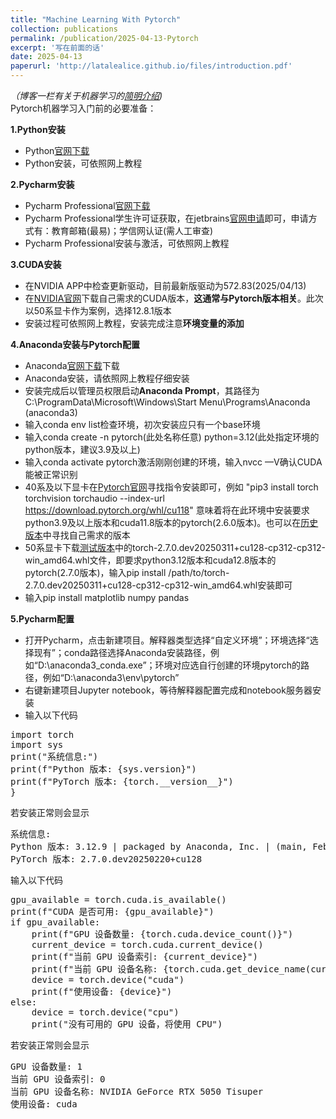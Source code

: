 ```yaml
---
title: "Machine Learning With Pytorch"
collection: publications
permalink: /publication/2025-04-13-Pytorch
excerpt: '写在前面的话'
date: 2025-04-13
paperurl: 'http://latalealice.github.io/files/introduction.pdf'
---
```


*（博客一栏有关于机器学习的[简明介绍](https://latalealice.github.io/posts/2024/10/blog-post-3/))*  
Pytorch机器学习入门前的必要准备：  

**1.Python安装**  
- Python[官网下载](https://www.python.org/downloads/)   
- Python安装，可依照网上教程

**2.Pycharm安装**  
- Pycharm Professional[官网下载](https://www.jetbrains.com/pycharm/download/?section=windows) 
- Pycharm Professional学生许可证获取，在jetbrains[官网申请](https://www.jetbrains.com/shop/eform/students)即可，申请方式有：教育邮箱(最易)；学信网认证(需人工审查)  
- Pycharm Professional安装与激活，可依照网上教程

**3.CUDA安装**
- 在NVIDIA APP中检查更新驱动，目前最新版驱动为572.83(2025/04/13)
- 在[NVIDIA官网](https://developer.nvidia.com/cuda-toolkit-archive)下载自己需求的CUDA版本，**这通常与Pytorch版本相关**。此次以50系显卡作为案例，选择12.8.1版本
- 安装过程可依照网上教程，安装完成注意**环境变量的添加**

**4.Anaconda安装与Pytorch配置**  
- Anaconda[官网下载](https://www.anaconda.com/download/success)下载  
- Anaconda安装，请依照网上教程仔细安装  
- 安装完成后以管理员权限启动**Anaconda Prompt**，其路径为C:\ProgramData\Microsoft\Windows\Start Menu\Programs\Anaconda (anaconda3)
- 输入conda env list检查环境，初次安装应只有一个base环境
- 输入conda create -n pytorch(此处名称任意) python=3.12(此处指定环境的python版本，建议3.9及以上)
- 输入conda activate pytorch激活刚刚创建的环境，输入nvcc —V确认CUDA能被正常识别
- 40系及以下显卡在[Pytorch官网](https://pytorch.org/get-started/locally/)寻找指令安装即可，例如 "pip3 install torch torchvision torchaudio --index-url https://download.pytorch.org/whl/cu118" 意味着将在此环境中安装要求python3.9及以上版本和cuda11.8版本的pytorch(2.6.0版本)。也可以在[历史版本](https://pytorch.org/get-started/previous-versions/)中寻找自己需求的版本
- 50系显卡下载[测试版本](https://download.pytorch.org/whl/nightly/torch/)中的torch-2.7.0.dev20250311+cu128-cp312-cp312-win_amd64.whl文件，即要求python3.12版本和cuda12.8版本的pytorch(2.7.0版本)，输入pip install /path/to/torch-2.7.0.dev20250311+cu128-cp312-cp312-win_amd64.whl安装即可
- 输入pip install matplotlib numpy pandas

**5.Pycharm配置**  
- 打开Pycharm，点击新建项目。解释器类型选择“自定义环境”；环境选择“选择现有”；conda路径选择Anaconda安装路径，例如“D:\anaconda3\_conda.exe”；环境对应选自行创建的环境pytorch的路径，例如“D:\anaconda3\env\pytorch” 
- 右键新建项目Jupyter notebook，等待解释器配置完成和notebook服务器安装
- 输入以下代码
<pre>
import torch  
import sys  
print("系统信息:")
print(f"Python 版本: {sys.version}")
print(f"PyTorch 版本: {torch.__version__}")
}
</pre>
若安装正常则会显示
<pre>
系统信息:
Python 版本: 3.12.9 | packaged by Anaconda, Inc. | (main, Feb  6 2025, 18:49:16) [MSC v.1929 64 bit (AMD64)]
PyTorch 版本: 2.7.0.dev20250220+cu128
</pre>
输入以下代码
<pre>
gpu_available = torch.cuda.is_available()
print(f"CUDA 是否可用: {gpu_available}")
if gpu_available:
    print(f"GPU 设备数量: {torch.cuda.device_count()}")
    current_device = torch.cuda.current_device()
    print(f"当前 GPU 设备索引: {current_device}")
    print(f"当前 GPU 设备名称: {torch.cuda.get_device_name(current_device)}")
    device = torch.device("cuda")
    print(f"使用设备: {device}")
else:
    device = torch.device("cpu")
    print("没有可用的 GPU 设备，将使用 CPU")
</pre>
若安装正常则会显示
<pre>
GPU 设备数量: 1
当前 GPU 设备索引: 0
当前 GPU 设备名称: NVIDIA GeForce RTX 5050 Tisuper
使用设备: cuda
</pre>
